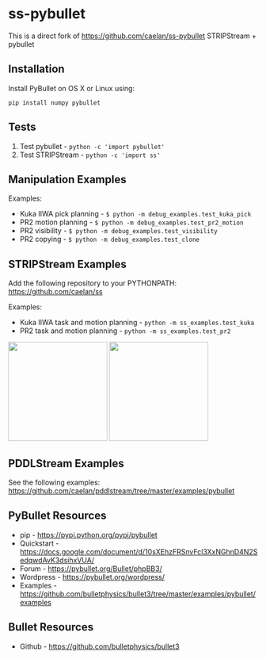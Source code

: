 # ss-pybullet
This is a direct fork of https://github.com/caelan/ss-pybullet
STRIPStream + pybullet

<!--![Alt text](images/test.png?raw=true "Title")-->
<!--img src="images/pr2.png" height="300">&emsp;<img src="images/kuka.png" height="300"-->

## Installation

Install PyBullet on OS X or Linux using: 
```
pip install numpy pybullet
```

## Tests

1) Test pybullet - ```python -c 'import pybullet'```
2) Test STRIPStream - ```python -c 'import ss'```

## Manipulation Examples

Examples:
* Kuka IIWA pick planning - ```$ python -m debug_examples.test_kuka_pick```
* PR2 motion planning - ```$ python -m debug_examples.test_pr2_motion```
* PR2 visibility - ```$ python -m debug_examples.test_visibility```
* PR2 copying - ```$ python -m debug_examples.test_clone```

## STRIPStream Examples

Add the following repository to your PYTHONPATH: https://github.com/caelan/ss

Examples:
* Kuka IIWA task and motion planning - ```python -m ss_examples.test_kuka```
* PR2 task and motion planning - ```python -m ss_examples.test_pr2```

[<img src="https://img.youtube.com/vi/3HJrkgIGK7c/0.jpg" height="200">](https://www.youtube.com/watch?v=3HJrkgIGK7c)
[<img src="https://img.youtube.com/vi/oWr6m12nXcM/0.jpg" height="200">](https://www.youtube.com/watch?v=oWr6m12nXcM)

## PDDLStream Examples

See the following examples: https://github.com/caelan/pddlstream/tree/master/examples/pybullet

## PyBullet Resources
* pip - https://pypi.python.org/pypi/pybullet
* Quickstart - https://docs.google.com/document/d/10sXEhzFRSnvFcl3XxNGhnD4N2SedqwdAvK3dsihxVUA/
* Forum - https://pybullet.org/Bullet/phpBB3/
* Wordpress - https://pybullet.org/wordpress/
* Examples - https://github.com/bulletphysics/bullet3/tree/master/examples/pybullet/examples

## Bullet Resources
* Github - https://github.com/bulletphysics/bullet3
